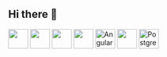 ## Hi there 👋

<p align="left">
  <!-- Core languages -->
  <img src="https://cdn.jsdelivr.net/gh/devicons/devicon/icons/rust/rust-original.svg" height="40"/>
  <img src="https://cdn.jsdelivr.net/gh/devicons/devicon/icons/csharp/csharp-original.svg" height="40"/>
  <img src="https://cdn.jsdelivr.net/gh/devicons/devicon/icons/typescript/typescript-original.svg" height="40"/>
  <img src="https://cdn.jsdelivr.net/gh/devicons/devicon/icons/python/python-original.svg" height="40"/>

  <!-- Frameworks -->
  <img src="https://cdn.jsdelivr.net/gh/devicons/devicon/icons/angularjs/angularjs-original.svg" height="40" alt="Angular" />

  <!-- Databases -->           
  <img src="https://cdn.jsdelivr.net/gh/devicons/devicon/icons/microsoftsqlserver/microsoftsqlserver-original.svg" height="40" />
  <img src="https://cdn.jsdelivr.net/gh/devicons/devicon/icons/postgresql/postgresql-original.svg" height="40" alt="PostgreSQL" />
</p> 
